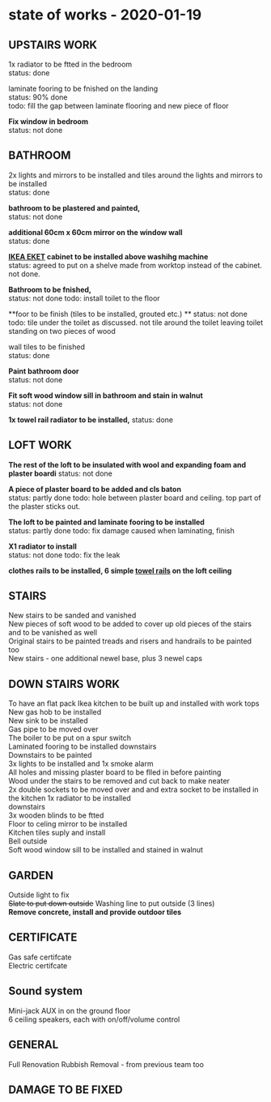 # state of works - 2020-01-19  

## UPSTAIRS WORK  
1x radiator to be ftted in the bedroom  
status: done  

laminate fooring to be fnished on the landing  
status: 90% done  
todo: fill the gap between laminate flooring and new piece of floor  

**Fix window in bedroom**  
status: not done  

## BATHROOM  
2x lights and mirrors to be installed and tiles around the lights and mirrors to be installed  
status: done  

**bathroom to be plastered  and painted,**  
status: not done  

**additional 60cm x 60cm mirror on the window wall**  
status: done  

**[IKEA EKET](https://www.ikea.com/gb/en/p/eket-wall-mounted-cabinet-combination-dark-grey-s49307640/) cabinet to be installed above washihg machine**  
status: agreed to put on a shelve made from worktop instead of the cabinet. not done.  

**Bathroom to be fnished,**  
status: not done
todo: install toilet to the floor

**foor to be finish (tiles to be installed, grouted etc.) ** 
status: not done
todo: tile under the toilet as discussed. not tile around the toilet leaving toilet standing on two pieces of wood

wall tiles to be finished  
status: done

**Paint bathroom door**  
status: not done

**Fit soft wood window sill in bathroom and stain in walnut**  
status: not done

**1x towel rail radiator to be installed,**
status: done

## LOFT WORK  
**The rest of the loft to be insulated with wool and expanding foam and plaster boardi**
status: not done

**A piece of plaster board to be added and cls baton**  
status: partly done
todo: hole between plaster board and ceiling. top part of the plaster sticks out. 

**The loft to be painted and laminate fooring to be installed**  
status: partly done
todo: fix damage caused when laminating, finish  

**X1 radiator to install**  
status: not done
todo: fix the leak

**clothes rails to be installed, 6 simple [towel rails](https://www.ebay.co.uk/itm/Pipe-Towel-Rail-Towel-Holder-Industrial-Rustic-Decor-Fixings-Included-M/401881998602) on the loft ceiling**  

## STAIRS  
New stairs to be sanded and vanished  
New pieces of soft wood to be added to cover up old pieces of the stairs and to be vanished as well  
Original stairs to be painted treads and risers and handrails to be painted too  
New stairs - one additional newel base, plus 3 newel caps  

## DOWN STAIRS WORK  
To have an flat pack Ikea kitchen to be built up and installed with work tops  
New gas hob to be installed  
New sink to be installed  
Gas pipe to be moved over  
The boiler to be put on a spur switch  
Laminated fooring to be installed downstairs  
Downstairs to be painted  
3x lights to be installed and 1x smoke alarm  
All holes and missing plaster board to be flled in before painting  
Wood under the stairs to be removed and cut back to make neater  
2x double sockets to be moved over and and extra socket to be installed in the kitchen 1x radiator to be installed  
downstairs  
3x wooden blinds to be ftted  
Floor to celing mirror to be installed  
Kitchen tiles suply and install  
Bell outside  
Soft wood window sill to be installed and stained in walnut  

## GARDEN  
Outside light to fix  
~~Slate to put down outside~~
Washing line to put outside (3 lines)  
**Remove concrete, install and provide outdoor tiles**  

## CERTIFICATE  
Gas safe certifcate  
Electric certifcate  

## Sound system  

Mini-jack AUX in on the ground floor  
6 ceiling speakers, each with on/off/volume control  

## GENERAL  

Full Renovation Rubbish Removal - from previous team too  

## DAMAGE TO BE FIXED  
